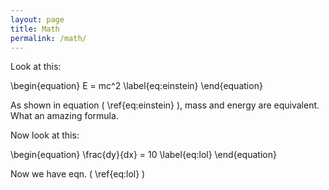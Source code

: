 ```yaml
---
layout: page
title: Math
permalink: /math/
---
```


<!-- MathJax v3 Configuration -->
<script type="text/javascript">
  window.MathJax = {
    tex: {
      tags: 'ams',
      packages: {'[+]': ['tagformat']},
    }
  };
</script>

<!-- Load MathJax v3 -->
<script type="text/javascript" async
  src="https://cdn.jsdelivr.net/npm/mathjax@3/es5/tex-mml-chtml.js">
</script>

Look at this:

\begin{equation}
  E = mc^2 \label{eq:einstein}
\end{equation}

As shown in equation \( \ref{eq:einstein} \), mass and energy are equivalent. What an amazing formula.

Now look at this:

\begin{equation}
  \frac{dy}{dx} = 10 \label{eq:lol}
\end{equation}

Now we have eqn. \( \ref{eq:lol} \)
